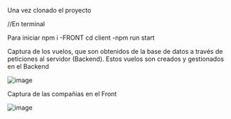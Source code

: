Una vez clonado el proyecto 

//En terminal

Para iniciar npm i
-FRONT cd client
-npm run start



Captura de los vuelos, que son obtenidos de la base de datos a través de peticiones al servidor (Backend). Estos vuelos son creados y gestionados en el Backend

![image](https://github.com/FlorIniguez/ApiFlights-Front-Back/assets/122651005/ca9aca2c-c76a-4e50-b870-10b673acfadc)

Captura de las compañias en el Front

![image](https://github.com/FlorIniguez/ApiFlights-Front-Back/assets/122651005/3e6a7542-2d00-4dc5-86a2-502253f760da)



